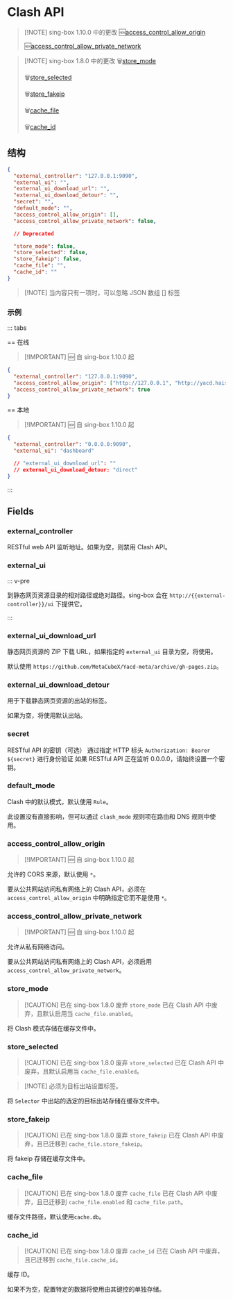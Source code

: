 # Clash API

> [!NOTE] sing-box 1.10.0 中的更改
> :new:[access_control_allow_origin](#access-control-allow-origin)
>
> :new:[access_control_allow_private_network](#access-control-allow-private-network)

> [!NOTE] sing-box 1.8.0 中的更改
> :wastebasket:[store_mode](#store-mode)
>
> :wastebasket:[store_selected](#store-selected)
>
> :wastebasket:[store_fakeip](#store-fakeip)
>
> :wastebasket:[cache_file](#cache-file)
>
> :wastebasket:[cache_id](#cache-id)

## 结构

```json
{
  "external_controller": "127.0.0.1:9090",
  "external_ui": "",
  "external_ui_download_url": "",
  "external_ui_download_detour": "",
  "secret": "",
  "default_mode": "",
  "access_control_allow_origin": [],
  "access_control_allow_private_network": false,

  // Deprecated

  "store_mode": false,
  "store_selected": false,
  "store_fakeip": false,
  "cache_file": "",
  "cache_id": ""
}
```

> [!NOTE] 当内容只有一项时，可以忽略 JSON 数组 [] 标签

### 示例

::: tabs

== 在线

> [!IMPORTANT] 🆕 自 sing-box 1.10.0 起

```json
{
  "external_controller": "127.0.0.1:9090",
  "access_control_allow_origin": ["http://127.0.0.1", "http://yacd.haishan.me"],
  "access_control_allow_private_network": true
}
```

== 本地

> [!IMPORTANT] 🆕 自 sing-box 1.10.0 起

```json
{
  "external_controller": "0.0.0.0:9090",
  "external_ui": "dashboard"

  // "external_ui_download_url": ""
  // external_ui_download_detour: "direct"
}
```

:::

## Fields

### external_controller

RESTful web API 监听地址。如果为空，则禁用 Clash API。

### external_ui

::: v-pre

到静态网页资源目录的相对路径或绝对路径。sing-box 会在 `http://{{external-controller}}/ui` 下提供它。

:::

### external_ui_download_url

静态网页资源的 ZIP 下载 URL，如果指定的 `external_ui` 目录为空，将使用。

默认使用 `https://github.com/MetaCubeX/Yacd-meta/archive/gh-pages.zip`。

### external_ui_download_detour

用于下载静态网页资源的出站的标签。

如果为空，将使用默认出站。

### secret

RESTful API 的密钥（可选）
通过指定 HTTP 标头 `Authorization: Bearer ${secret}` 进行身份验证
如果 RESTful API 正在监听 0.0.0.0，请始终设置一个密钥。

### default_mode

Clash 中的默认模式，默认使用 `Rule`。

此设置没有直接影响，但可以通过 `clash_mode` 规则项在路由和 DNS 规则中使用。

### access_control_allow_origin

> [!IMPORTANT] 🆕 自 sing-box 1.10.0 起

允许的 CORS 来源，默认使用 `*`。

要从公共网站访问私有网络上的 Clash API，必须在 `access_control_allow_origin` 中明确指定它而不是使用 `*`。

### access_control_allow_private_network

> [!IMPORTANT] 🆕 自 sing-box 1.10.0 起

允许从私有网络访问。

要从公共网站访问私有网络上的 Clash API，必须启用 `access_control_allow_private_network`。

### store_mode

> [!CAUTION] 已在 sing-box 1.8.0 废弃
> `store_mode` 已在 Clash API 中废弃，且默认启用当 `cache_file.enabled`。

将 Clash 模式存储在缓存文件中。

### store_selected

> [!CAUTION] 已在 sing-box 1.8.0 废弃
> `store_selected` 已在 Clash API 中废弃，且默认启用当 `cache_file.enabled`。

> [!NOTE] 必须为目标出站设置标签。

将 `Selector` 中出站的选定的目标出站存储在缓存文件中。

### store_fakeip

> [!CAUTION] 已在 sing-box 1.8.0 废弃
> `store_fakeip` 已在 Clash API 中废弃，且已迁移到 `cache_file.store_fakeip`。

将 fakeip 存储在缓存文件中。

### cache_file

> [!CAUTION] 已在 sing-box 1.8.0 废弃
> `cache_file` 已在 Clash API 中废弃，且已迁移到 `cache_file.enabled` 和 `cache_file.path`。

缓存文件路径，默认使用`cache.db`。

### cache_id

> [!CAUTION] 已在 sing-box 1.8.0 废弃
> `cache_id` 已在 Clash API 中废弃，且已迁移到 `cache_file.cache_id`。

缓存 ID。

如果不为空，配置特定的数据将使用由其键控的单独存储。
